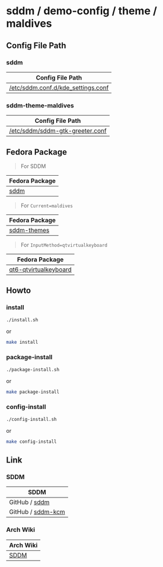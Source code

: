 
# sddm / demo-config / theme / maldives




## Config File Path


### sddm

| Config File Path |
| --- |
| [/etc/sddm.conf.d/kde_settings.conf](./asset/overla/etc/sddm.conf.d/kde_settings.conf) |


### sddm-theme-maldives

| Config File Path |
| --- |
| [/etc/sddm/sddm-gtk-greeter.conf](./asset/overlay/usr/share/sddm/themes/maldives/theme.conf.user) |




## Fedora Package

> For SDDM

| Fedora Package |
| --- |
| [sddm](https://packages.fedoraproject.org/pkgs/sddm/sddm/) |


> For `Current=maldives`

| Fedora Package |
| --- |
| [sddm-themes](https://packages.fedoraproject.org/pkgs/sddm/sddm-themes/) |


> For `InputMethod=qtvirtualkeyboard`

| Fedora Package |
| --- |
| [qt6-qtvirtualkeyboard](https://packages.fedoraproject.org/pkgs/qt6-qtvirtualkeyboard/qt6-qtvirtualkeyboard/) |



## Howto


### install

``` sh
./install.sh
```

or

``` sh
make install
```


### package-install

``` sh
./package-install.sh
```

or

``` sh
make package-install
```


### config-install

``` sh
./config-install.sh
```

or

``` sh
make config-install
```




## Link


### SDDM

| SDDM |
| ------- |
| GitHub / [sddm](https://github.com/sddm/sddm) |
| GitHub / [sddm-kcm](https://github.com/KDE/sddm-kcm) |




### Arch Wiki

| Arch Wiki |
| --------- |
| [SDDM](https://wiki.archlinux.org/title/SDDM) |
